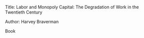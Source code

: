 Title: Labor and Monopoly Capital: The Degradation of Work in the Twentieth Century

Author: Harvey Braverman

Book

